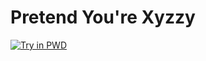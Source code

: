 Pretend You're Xyzzy
===================

[![Try in PWD](https://raw.githubusercontent.com/play-with-docker/stacks/master/assets/images/button.png)](https://labs.play-with-docker.com/?stack=https://raw.githubusercontent.com/UniBen/PretendYoureXyzzy/master/docker-compose.yml)

